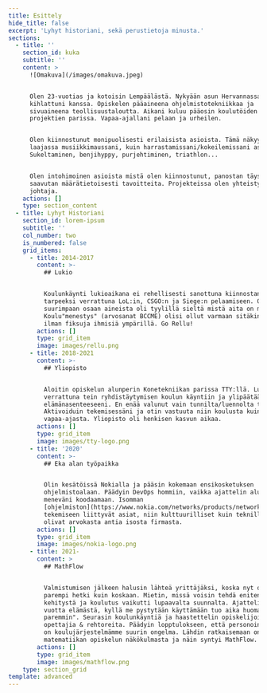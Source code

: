 ```yaml
---
title: Esittely
hide_title: false
excerpt: 'Lyhyt historiani, sekä perustietoja minusta.'
sections:
  - title: ''
    section_id: kuka
    subtitle: ''
    content: >
      ![Omakuva](/images/omakuva.jpeg)


      Olen 23-vuotias ja kotoisin Lempäälästä. Nykyään asun Hervannassa
      kihlattuni kanssa. Opiskelen pääaineena ohjelmistotekniikkaa ja
      sivuaineena teollisuustaloutta. Aikani kuluu pääosin koulutöiden ja
      projektien parissa. Vapaa-ajallani pelaan ja urheilen.


      Olen kiinnostunut monipuolisesti erilaisista asioista. Tämä näkyy niin
      laajassa musiikkimaussani, kuin harrastamissani/kokeilemissani asioissa.
      Sukeltaminen, benjihyppy, purjehtiminen, triathlon...


      Olen intohimoinen asioista mistä olen kiinnostunut, panostan täysillä ja
      saavutan määrätietoisesti tavoitteita. Projekteissa olen yhteistyökykyinen
      johtaja.
    actions: []
    type: section_content
  - title: Lyhyt Historiani
    section_id: lorem-ipsum
    subtitle: ''
    col_number: two
    is_numbered: false
    grid_items:
      - title: 2014-2017
        content: >-
          ## Lukio


          Koulunkäynti lukioaikana ei rehellisesti sanottuna kiinnostanut
          tarpeeksi verrattuna LoL:in, CSGO:n ja Siege:n pelaamiseen. Ote
          suurimpaan osaan aineista oli tyylillä sieltä mistä aita on matalin.
          Koulu"menestys" (arvosanat BCCME) olisi ollut varmaan sitäkin heikompi
          ilman fiksuja ihmisiä ympärillä. Go Rellu!
        actions: []
        type: grid_item
        image: images/rellu.png
      - title: 2018-2021
        content: >-
          ## Yliopisto


          Aloitin opiskelun alunperin Konetekniikan parissa TTY:llä. Lukioon
          verrattuna tein ryhdistäytymisen koulun käyntiin ja ylipäätään
          elämänasenteeseeni. En enää valunut vain tunnilta/luennolta toiselle.
          Aktivoiduin tekemisessäni ja otin vastuuta niin koulusta kuin
          vapaa-ajasta. Yliopisto oli henkisen kasvun aikaa.
        actions: []
        type: grid_item
        image: images/tty-logo.png
      - title: '2020'
        content: >-
          ## Eka alan työpaikka


          Olin kesätöissä Nokialla ja pääsin kokemaan ensikosketuksen
          ohjelmistoalaan. Päädyin DevOps hommiin, vaikka ajattelin alunperin
          meneväni koodaamaan. Isomman
          [ohjelmiston](https://www.nokia.com/networks/products/network-operations-master/#overview)
          tekemiseen liittyvät asiat, niin kulttuurilliset kuin teknilliset,
          olivat arvokasta antia isosta firmasta.
        actions: []
        type: grid_item
        image: images/nokia-logo.png
      - title: 2021-
        content: >
          ## MathFlow


          Valmistumisen jälkeen halusin lähteä yrittäjäksi, koska nyt olisi
          parempi hetki kuin koskaan. Mietin, missä voisin tehdä eniten
          kehitystä ja koulutus vaikutti lupaavalta suunnalta. Ajattelin, "12-18
          vuotta elämästä, kyllä me pystytään käyttämään tuo aika huomattavasti
          paremmin". Seurasin koulunkäyntiä ja haastettelin opiskelijoita,
          opettajia & rehtoreita. Päädyin lopptulokseen, että personoinnin puute
          on koulujärjestelmämme suurin ongelma. Lähdin ratkaisemaan ongelmaa
          matematiikan opiskelun näkökulmasta ja näin syntyi MathFlow.
        actions: []
        type: grid_item
        image: images/mathflow.png
    type: section_grid
template: advanced
---
```

